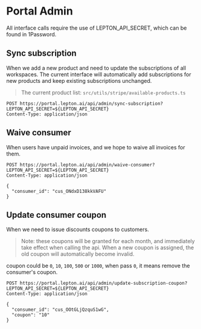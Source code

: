 # Portal Admin

All interface calls require the use of LEPTON_API_SECRET, which can be found in 1Password.

## Sync subscription

When we add a new product and need to update the subscriptions of all workspaces. The current interface will automatically add subscriptions for new products and keep existing subscriptions unchanged.

> The current product list: `src/utils/stripe/available-products.ts`


```http request
POST https://portal.lepton.ai/api/admin/sync-subscription?LEPTON_API_SECRET=${LEPTON_API_SECRET}
Content-Type: application/json
```

## Waive consumer

When users have unpaid invoices, and we hope to waive all invoices for them.

```http request
POST https://portal.lepton.ai/api/admin/waive-consumer?LEPTON_API_SECRET=${LEPTON_API_SECRET}
Content-Type: application/json

{
  "consumer_id": "cus_ONdxD138kkVAFU"
}
```

## Update consumer coupon

When we need to issue discounts coupons to customers.

> Note: these coupons will be granted for each month, and immediately take effect when calling the api.
> When a new coupon is assigned, the old coupon will automatically become invalid.

coupon could be `0`, `10`, `100`, `500` or `1000`, when pass `0`, it means remove the consumer's coupon.

```http request
POST https://portal.lepton.ai/api/admin/update-subscription-coupon?LEPTON_API_SECRET=${LEPTON_API_SECRET}
Content-Type: application/json

{
  "consumer_id": "cus_OOtGLjQzquS1wG",
  "coupon": "10"
}

```
